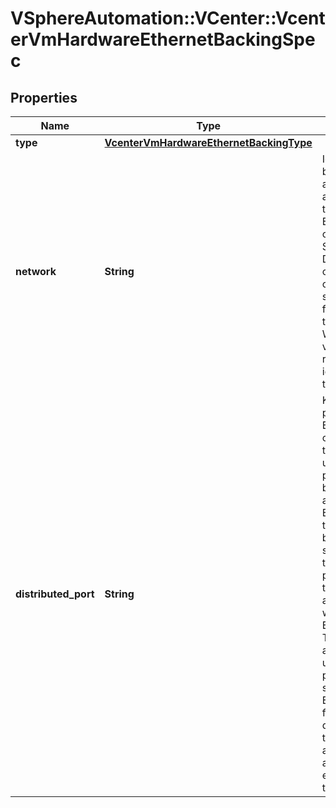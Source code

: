 # VSphereAutomation::VCenter::VcenterVmHardwareEthernetBackingSpec

## Properties
Name | Type | Description | Notes
------------ | ------------- | ------------- | -------------
**type** | [**VcenterVmHardwareEthernetBackingType**](VcenterVmHardwareEthernetBackingType.md) |  | [optional] 
**network** | **String** | Identifier of the network that backs the virtual Ethernet adapter. This field is optional and it is only relevant when the value of Ethernet.BackingSpec.type is one of STANDARD_PORTGROUP, DISTRIBUTED_PORTGROUP, or OPAQUE_NETWORK. When clients pass a value of this structure as a parameter, the field must be an identifier for the resource type: Network. When operations return a value of this structure as a result, the field will be an identifier for the resource type: Network. | [optional] 
**distributed_port** | **String** | Key of the distributed virtual port that backs the virtual Ethernet adapter. Depending on the type of the Portgroup, the port may be specified using this field. If the portgroup type is early-binding (also known as static), a port is assigned when the Ethernet adapter is configured to use the port. The port may be either automatically or specifically assigned based on the value of this field. If the portgroup type is ephemeral, the port is created and assigned to a virtual machine when it is powered on and the Ethernet adapter is connected. This field cannot be specified as no free ports exist before use. May be used to specify a port when the network specified on the Ethernet.BackingSpec.network field is a static or early binding distributed portgroup. If unset, the port will be automatically assigned to the Ethernet adapter based on the policy embodied by the portgroup type. | [optional] 


